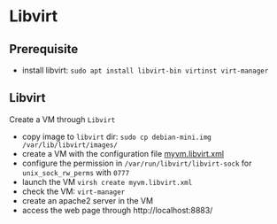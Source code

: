 # Libvirt
## Prerequisite
- install libvirt: `sudo apt install libvirt-bin virtinst virt-manager`

## Libvirt 
Create a VM through `Libvirt`
- copy image to `libvirt` dir: `sudo cp debian-mini.img /var/lib/libvirt/images/`
- create a VM with the configuration file [myvm.libvirt.xml](myvm.libvirt.xml)
- configure the permission in `/var/run/libvirt/libvirt-sock` for `unix_sock_rw_perms` with `0777`
- launch the VM `virsh create myvm.libvirt.xml`
- check the VM: `virt-manager`
- create an apache2 server in the VM
- access the web page through http://localhost:8883/

